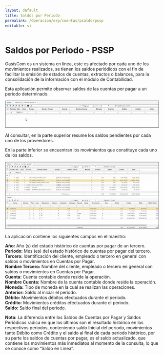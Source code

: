 ```yaml
---
layout: default
title: Saldos por Periodo
permalink: /Operacion/erp/cuentas/psaldo/pssp
editable: si
---
```


# Saldos por Periodo - PSSP

OasisCom es un sistema en línea, este es afectado por cada uno de los movimientos realizados, se tienen los saldos periódicos con el fin de facilitar la emisión de estados de cuentas, extractos o balances, para la consolidación de la información con el módulo de Contabilidad.  

Esta aplicación permite observar saldos de las cuentas por pagar a un periodo determinado.

![](pssp1.png)


Al consultar, en la parte superior resume los saldos pendientes por cada uno de los proveedores. 

En la parte inferior se encuentran los movimientos que constituye cada uno de los saldos. 

![](pssp.png)

La aplicación contiene los siguientes campos en el maestro:  

**Año:** Año (s) del estado histórico de cuentas por pagar de un tercero.  
**Periodo:** Mes (es) del estado histórico de cuentas por pagar del tercero.  
**Tercero:** Identificación del cliente, empleado o  tercero en general con saldos o movimientos en Cuentas por Pagar.  
**Nombre Tercero:** Nombre del cliente, empleado o tercero en general con saldos o movimientos en Cuentas por Pagar.  
**Cuenta:** Cuenta contable donde reside la operación.  
**Nombre Cuenta:** Nombre de la cuenta contable donde reside la operación.  
**Moneda:** Tipo de moneda en la cual se realizan las operaciones.  
**Anterior:** Saldo al iniciar el periodo.  
**Débito:** Movimientos débitos efectuados durante el periodo.  
**Crédito:** Movimientos créditos efectuados durante el periodo.  
**Saldo:** Saldo final del periodo.  



**Nota:** La diferencia entre los Saldos de Cuentas por Pagar y Saldos Periódicos radica en que los últimos son el resultado histórico en los respectivos periodos, conteniendo saldo Inicial del periodo, movimientos tanto Débito como Crédito y el saldo al final de cada periodo histórico, por su parte los saldos de cuentas por pagar, es el saldo actualizado, que contiene los movimientos más inmediatos al momento de la consulta, lo que se conoce como  “Saldo en Línea”.  


